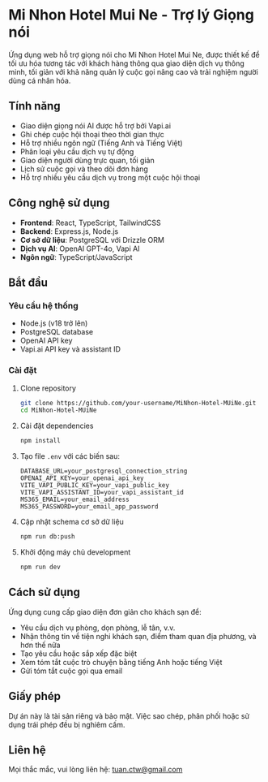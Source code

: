# Mi Nhon Hotel Mui Ne - Trợ lý Giọng nói

Ứng dụng web hỗ trợ giọng nói cho Mi Nhon Hotel Mui Ne, được thiết kế để tối ưu hóa tương tác với
khách hàng thông qua giao diện dịch vụ thông minh, tối giản với khả năng quản lý cuộc gọi nâng cao
và trải nghiệm người dùng cá nhân hóa.

## Tính năng

- Giao diện giọng nói AI được hỗ trợ bởi Vapi.ai
- Ghi chép cuộc hội thoại theo thời gian thực
- Hỗ trợ nhiều ngôn ngữ (Tiếng Anh và Tiếng Việt)
- Phân loại yêu cầu dịch vụ tự động
- Giao diện người dùng trực quan, tối giản
- Lịch sử cuộc gọi và theo dõi đơn hàng
- Hỗ trợ nhiều yêu cầu dịch vụ trong một cuộc hội thoại

## Công nghệ sử dụng

- **Frontend**: React, TypeScript, TailwindCSS
- **Backend**: Express.js, Node.js
- **Cơ sở dữ liệu**: PostgreSQL với Drizzle ORM
- **Dịch vụ AI**: OpenAI GPT-4o, Vapi AI
- **Ngôn ngữ**: TypeScript/JavaScript

## Bắt đầu

### Yêu cầu hệ thống

- Node.js (v18 trở lên)
- PostgreSQL database
- OpenAI API key
- Vapi.ai API key và assistant ID

### Cài đặt

1. Clone repository

   ```bash
   git clone https://github.com/your-username/MiNhon-Hotel-MUiNe.git
   cd MiNhon-Hotel-MUiNe
   ```

2. Cài đặt dependencies

   ```bash
   npm install
   ```

3. Tạo file `.env` với các biến sau:

   ```
   DATABASE_URL=your_postgresql_connection_string
   OPENAI_API_KEY=your_openai_api_key
   VITE_VAPI_PUBLIC_KEY=your_vapi_public_key
   VITE_VAPI_ASSISTANT_ID=your_vapi_assistant_id
   MS365_EMAIL=your_email_address
   MS365_PASSWORD=your_email_app_password
   ```

4. Cập nhật schema cơ sở dữ liệu

   ```bash
   npm run db:push
   ```

5. Khởi động máy chủ development
   ```bash
   npm run dev
   ```

## Cách sử dụng

Ứng dụng cung cấp giao diện đơn giản cho khách sạn để:

- Yêu cầu dịch vụ phòng, dọn phòng, lễ tân, v.v.
- Nhận thông tin về tiện nghi khách sạn, điểm tham quan địa phương, và hơn thế nữa
- Tạo yêu cầu hoặc sắp xếp đặc biệt
- Xem tóm tắt cuộc trò chuyện bằng tiếng Anh hoặc tiếng Việt
- Gửi tóm tắt cuộc gọi qua email

## Giấy phép

Dự án này là tài sản riêng và bảo mật. Việc sao chép, phân phối hoặc sử dụng trái phép đều bị nghiêm
cấm.

## Liên hệ

Mọi thắc mắc, vui lòng liên hệ: [tuan.ctw@gmail.com](mailto:tuan.ctw@gmail.com)

